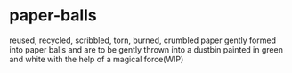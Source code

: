 # paper-balls
reused, recycled, scribbled, torn, burned, crumbled paper gently formed into paper balls and are to be gently thrown into a dustbin painted in green and white with the help of a magical force(WIP)
